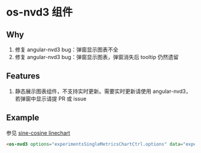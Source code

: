 # os-nvd3 组件

## Why
1. 修复 angular-nvd3 bug：弹窗显示图表不全
2. 修复 angular-nvd3 bug：弹窗显示图表，弹窗消失后 tooltip 仍然遗留

## Features
1. 静态展示图表组件，不支持实时更新。需要实时更新请使用 angular-nvd3，若弹窗中显示请提 PR 或 issue

## Example
参见 [sine-cosine linechart](http://plnkr.co/edit/lBKFld?p=preview)

```html
<os-nvd3 options="experimentsSingleMetricsChartCtrl.options" data="experimentsSingleMetricsChartCtrl.data"></os-nvd3>
```

